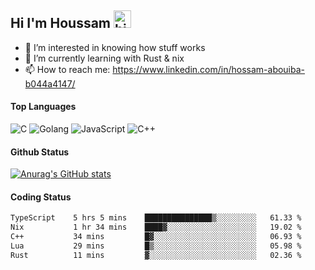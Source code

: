 ## Hi I'm Houssam <img src="https://user-images.githubusercontent.com/1303154/88677602-1635ba80-d120-11ea-84d8-d263ba5fc3c0.gif" width="28px" alt="hi">

- 👀 I’m interested in knowing how stuff works
- 🔭 I’m currently learning with Rust & nix
- 📫 How to reach me: https://www.linkedin.com/in/hossam-abouiba-b044a4147/

#### Top Languages

![C](https://img.shields.io/badge/c-%2300599C.svg?style=for-the-badge&logo=c&logoColor=white)
![Golang](https://img.shields.io/badge/go-blue?style=for-the-badge&logo=Goland)
![JavaScript](https://img.shields.io/badge/javascript-%23323330.svg?style=for-the-badge&logo=javascript&logoColor=%23F7DF1E)
![C++](https://img.shields.io/badge/C%2B%2B-blue?style=for-the-badge&logo=C%2B%2B)


#### Github Status
[![Anurag's GitHub stats](https://github-readme-stats.vercel.app/api?username=0xhoussam&theme=tokyonight)](https://github.com/anuraghazra/github-readme-stats)

#### Coding Status
<!--START_SECTION:waka-->

```txt
TypeScript    5 hrs 5 mins    ███████████████▒░░░░░░░░░   61.33 %
Nix           1 hr 34 mins    ████▓░░░░░░░░░░░░░░░░░░░░   19.02 %
C++           34 mins         █▓░░░░░░░░░░░░░░░░░░░░░░░   06.93 %
Lua           29 mins         █▒░░░░░░░░░░░░░░░░░░░░░░░   05.98 %
Rust          11 mins         ▓░░░░░░░░░░░░░░░░░░░░░░░░   02.36 %
```

<!--END_SECTION:waka-->
